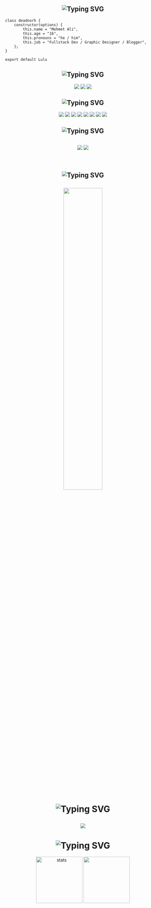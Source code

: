 <h2 align="center"><img src="https://readme-typing-svg.herokuapp.com?font=JetBrains+Mono&duration=2000&pause=1000&color=48D1CC&center=true&vCenter=true&repeat=false&width=435&lines=About+Me" alt="Typing SVG" /></h2>

``` 
class deadnorh {
    constructor(options) {
        this.name = "Mehmet Ali",
        this.age = "16",
        this.pronouns = "he / him",
        this.job = "Fullstack Dev / Graphic Designer / Blogger",
    };
}

export default Lulu
```   

<h2 align="center"><img src="https://readme-typing-svg.herokuapp.com?font=JetBrains+Mono&duration=2000&pause=1000&color=B7160C&background=69FF2000&center=true&vCenter=true&repeat=false&width=435&lines=Contact" alt="Typing SVG" /></h2>
<p align="center" href="mailto:mali.20072009@outlook.com" target"blank_"><img src="https://img.shields.io/badge/Microsoft_Outlook-0078D4?style=for-the-badge&logo=microsoft-outlook&logoColor=white"></a>
<a align="center" href="https://t.me/sercee0" target"blank_"><img src="https://img.shields.io/badge/Telegram-2CA5E0?style=for-the-badge&logo=telegram&logoColor=white"></a>
<a align="center" href="https://www.linkedin.com/in/sercee/" target"blank_"><img src="https://img.shields.io/badge/LinkedIn-0077B5?style=for-the-badge&logo=linkedin&logoColor=white"></a>

<br>
  
<h2 align="center"><img src="https://readme-typing-svg.herokuapp.com?font=JetBrains+Mono&duration=2000&pause=1000&color=4E6CB2&background=69FF2000&center=true&vCenter=true&repeat=false&width=435&lines=Social+Media's" alt="Typing SVG" /></h2>
<p align="center">
 <a align="center" href="https://anilist.co/user/deadnorth/" target"blank_"><img src="https://img.shields.io/badge/AniList-02A9FF?style=for-the-badge&logo=AniList&logoColor=white"></a>
  <a align="center" href="https://discord.com/users/971120135656058901" target"blank_"><img src="https://img.shields.io/badge/Discord-5865F2?style=for-the-badge&logo=discord&logoColor=white"></a>
<a href="https://instagram.com/sercee.xyz"><img src="https://img.shields.io/badge/Instagram-E4405F?style=for-the-badge&logo=instagram&logoColor=white"></a>
  <a align="center" href="https://twitter.com/sercee_xyz" target"blank_"><img src="https://img.shields.io/badge/Twitter-1DA1F2?style=for-the-badge&logo=twitter&logoColor=white"></a>
 <a align="center" href="https://www.reddit.com/user/sinekmali" target"blank_"><img src="https://img.shields.io/badge/Reddit-FF4500?style=for-the-badge&logo=reddit&logoColor=white"></a>
  <a align="center" href="https://www.tiktok.com/@theburstone?is_from_webapp=1&sender_device=pc" target"blank_"><img src="https://img.shields.io/badge/TikTok-000000?style=for-the-badge&logo=tiktok&logoColor=white"></a>
  <a align="center" href="https://pinterest.com/sercee_xyz/" target"blank_"><img src="https://img.shields.io/badge/Pinterest-%23E60023.svg?&style=for-the-badge&logo=Pinterest&logoColor=white"></a>
<a align="center" href="https://open.spotify.com/user/cd92kcy4bhtcyyhkyhiq5xhu6?si=YI0SFkaZSGGcqAohOTCBpg&nd=1" target"blank_"><img src="https://img.shields.io/badge/Spotify-1ED760?&style=for-the-badge&logo=spotify&logoColor=white"></a>
<br> 
 
 <h2 align="center"><img src="https://readme-typing-svg.herokuapp.com?font=JetBrains+Mono&duration=2000&pause=1000&color=CA05C3&background=69FF2000&center=true&vCenter=true&repeat=false&width=435&lines=Langauge's+%26+Tool's" alt="Typing SVG" /></h2>
 <h2 align="center">
 <img src="https://skillicons.dev/icons?i=python,c,js,nodejs,ts,html,css,mongodb,atom,powershell&theme=dark" />
 <img src="https://skillicons.dev/icons?i=visualstudio,vscode,ps,ae,ai,pr,blender,figma,unity,unreal&theme=dark" />
 </h2>
 
</br>

<h2 align="center"><img src="https://readme-typing-svg.herokuapp.com?font=JetBrains+Mono&duration=2000&pause=1000&color=EDD04A&background=69FF2000&center=true&repeat=false&vCenter=true&width=435&lines=Profile+Stat's" alt="Typing SVG" /></h2>
<h2 align="center">
<img width="50%" src="https://count.getloli.com/get/@:deadnorth?theme=rule34">
</h2>


<h1 align="center"><img src="https://readme-typing-svg.herokuapp.com?font=JetBrains+Mono&duration=2000&pause=1000&color=18CA1F&background=69FF2000&center=true&vCenter=true&repeat=false&width=435&lines=+Discord" alt="Typing SVG" /></h1>

<h2 align="center">
  <img src="https://lanyard.cnrad.dev/api/971120135656058901?theme=dark&bg=000000" align="center" />
 </h2>

<h1 align="center"><img src="https://readme-typing-svg.herokuapp.com?font=JetBrains+Mono&duration=2000&pause=1000&color=ffffff&background=69FF2000&center=true&vCenter=true&repeat=false&width=435&lines=+Github+Stat's+" alt="Typing SVG" /></h1>
<p align="center">
   <img src="https://github-readme-stats.vercel.app/api?username=deadnorth&count_private=true&show_icons=true&theme=codeSTACKr&hide_border=true" width="%150" height="150px" alt="stats" align="center" />
   <img src="https://github-readme-stats.vercel.app/api/top-langs/?username=deadnorth&layout=compact&show_icons=true&theme=codeSTACKr&hide_border=true"width="%100" height="150px" align="center" />
